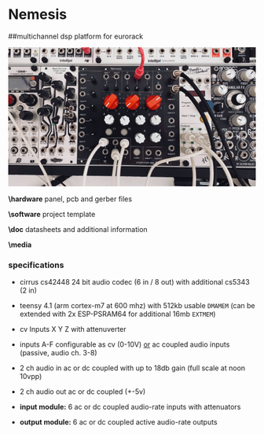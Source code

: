 # Nemesis

##multichannel dsp platform for eurorack 

![Panel](media/nemesis-picture.jpeg)

**\hardware** panel, pcb and gerber files

**\software** project template

**\doc** datasheets and additional information

**\media** 

### specifications

- cirrus cs42448 24 bit audio codec (6 in / 8 out) with additional cs5343 (2 in) 
- teensy 4.1 (arm cortex-m7 at 600 mhz) with 512kb usable `DMAMEM` (can be extended with 2x ESP-PSRAM64 for additional 16mb `EXTMEM`)

- cv Inputs X Y Z with attenuverter
- inputs A-F configurable as cv (0-10V) <u>or</u> ac coupled audio inputs (passive, audio ch. 3-8)
- 2 ch audio in ac or dc coupled with up to 18db gain (full scale at noon 10vpp)
- 2 ch audio out ac or dc coupled (+-5v) 
- **input module:** 6 ac or dc coupled audio-rate inputs with attenuators
- **output module:** 6 ac or dc coupled active audio-rate outputs
